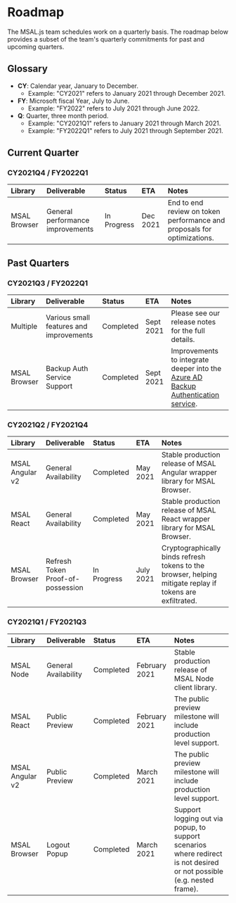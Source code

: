 # Roadmap

The MSAL.js team schedules work on a quarterly basis. The roadmap below provides a subset of the team's quarterly commitments for past and upcoming quarters. 

## Glossary

- **CY**: Calendar year, January to December.
  - Example: "CY2021" refers to January 2021 through December 2021.
- **FY**: Microsoft fiscal Year, July to June.
  - Example: "FY2022" refers to July 2021 through June 2022. 
- **Q**: Quarter, three month period.
  - Example: "CY2021Q1" refers to January 2021 through March 2021.
  - Example: "FY2022Q1" refers to July 2021 through September 2021.

## Current Quarter

### CY2021Q4 / FY2022Q1

| Library         | Deliverable                       | Status      | ETA       | Notes                                                        |
| :-------------- | :-------------------------------- | :---------- | :-------- | :----------------------------------------------------------- |
| MSAL Browser    | General performance improvements  | In Progress | Dec 2021  | End to end review on token performance and proposals for optimizations. |

## Past Quarters

### CY2021Q3 / FY2022Q1

| Library         | Deliverable                       | Status      | ETA       | Notes                                                        |
| :-------------- | :-------------------------------- | :---------- | :-------- | :----------------------------------------------------------- |
| Multiple        | Various small features and improvements | Completed   | Sept 2021 | Please see our release notes for the full details.     |
| MSAL Browser    | Backup Auth Service Support       | Completed   | Sept 2021 | Improvements to integrate deeper into the [Azure AD Backup Authentication service](https://techcommunity.microsoft.com/t5/azure-active-directory-identity/99-99-uptime-for-azure-active-directory/ba-p/1999628). |


### CY2021Q2 / FY2021Q4

| Library         | Deliverable                       | Status      | ETA       | Notes                                                        |
| :-------------- | :-------------------------------- | :---------- | :-------- | :----------------------------------------------------------- |
| MSAL Angular v2 | General Availability              | Completed   | May 2021  | Stable production release of MSAL Angular wrapper library for MSAL Browser. |
| MSAL React      | General Availability              | Completed   | May 2021  | Stable production release of MSAL React wrapper library for MSAL Browser. |
| MSAL Browser    | Refresh Token Proof-of-possession | In Progress | July 2021 | Cryptographically binds refresh tokens to the browser, helping mitigate replay if tokens are exfiltrated. |


### CY2021Q1 / FY2021Q3

| Library         | **Deliverable**      | **Status** | ETA           | Notes                                                        |
| :-------------- | :------------------- | :--------- | :------------ | :----------------------------------------------------------- |
| MSAL Node       | General Availability | Completed  | February 2021 | Stable production release of MSAL Node client library.       |
| MSAL React      | Public Preview       | Completed  | February 2021 | The public preview milestone will include production level support. |
| MSAL Angular v2 | Public Preview       | Completed  | March 2021    | The public preview milestone will include production level support. |
| MSAL Browser    | Logout Popup         | Completed  | March 2021    | Support logging out via popup, to support scenarios where redirect is not desired or not possible (e.g. nested frame). |

